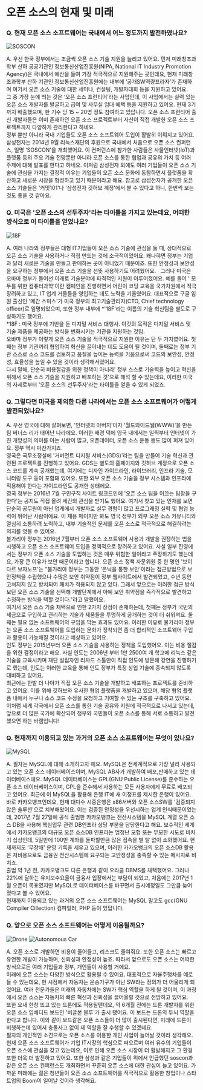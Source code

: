 # 오픈 소스의 현재 및 미래

### Q. 현재 오픈 소스 소프트웨어는 국내에서 어느 정도까지 발전하였나요?

![SOSCON](http://cfile30.uf.tistory.com/image/244FF2365626589B15A4F5)

 A. 우선 한국 정부에서는 조금씩 오픈 소스 기술 지원을 늘리고 있어요. 먼저 미래창조과학부 산하 공공기관인 정보통신산업진흥원(NIPA, National IT Industry Promotion Agency)은 국내에서 예산을 들여 가장 적극적으로 지원해주는 곳인데요, 현재 미래창조과학부 산하 기관인 정보통신산업진흥원에는 내부에 ‘공개SW역량프라자’가 존재하며 여기서 오픈 소스 기술에 대한 세미나, 컨설팅, 개발자대회 등을 지원하고 있어요.  
 그 중 가장 눈에 띄는 것은 ‘오픈 소스 프런티어’라는 사업인데, 이 사업에서는 실력 있는 오픈 소스 개발자를 발굴하고 급여 및 사무실 임대 혜택 등을 지원하고 있어요. 현재 3기까지 배출했으며, 한 기수 당 15 ~ 20명 정도 참여하고 있답니다. 오픈 소스 프런티어 출신 개발자들은 이미 존재하던 오픈 소스 프로젝트부터 자신이 직접 개발한 오픈 소스 프로젝트까지 다양하게 관리한다고 하네요.  
 정부 뿐만 아니라 국내 기업들도 오픈 소스 소프트웨어 도입이 활발히 이뤄지고 있어요. 삼성전자는 2014년 9월 리눅스재단의 후원으로 국내에서 처음으로 오픈 소스 컨퍼런스, 일명 'SOSCON'을 개최했어요. 이 컨퍼런스에 참가한 사람들은 사물인터넷(IoT)과 플랫폼 등의 주요 기술 전망뿐만 아니라 오픈 소스를 통한 협업과 공유의 가치 등 여러 주제에 대해 발표를 한다고 하네요. 이처럼 삼성전자 외에도 여러 기업들이 오픈 소스 기술에 관심을 가지는 결정적 이유는 기업들이 오픈 소스 문화에 동참하면서 플랫폼을 확산하고 새로운 시장을 형성하고 있기 때문이라고 해요. 참고로 삼성전자가 공개한 오픈 소스 기술들은 '커밋101'나 '삼성전자 깃허브 계정'에서 볼 수 있다고 하니, 한번씩 보는 것도 좋을 것 같아요.  

### Q. 미국은 '오픈 소스의 선두주자'라는 타이틀을 가지고 있는데요, 어떠한 방식으로 이 타이틀을 얻었나요?

![18F](https://18f.gsa.gov/assets/img/logos/18f-logo.svg)

 A. 여러 나라의 정부들은 대형 IT기업들이 오픈 소스 기술에 관심을 둘 때, 상대적으로 오픈 소스 기술을 사용하거나 직접 만드는 것에 소극적이었어요. 왜나햐면 정부는 기업과 달리 새로운 기술을 만들고 판매하는 곳이 아니었기 때문이죠. 또한 안정성과 보안성을 요구하는 정부에서 오픈 소스 기술을 선뜻 사용하기도 어려웠어요.  
 그러나 미국은 오바마 정부가 들어선 이래로 기술분야에 파격적인 지원이 이루어졌어요. 예를 들어 ' 모두를 위한 컴퓨터과학'이란 캠페인을 진행하면서 어린이 코딩 교육을 국가차원에서 적극 장려하고 있고, IT 업계 거물들을 영입하는 데도 노력을 기울였어요. 대표적으로 구글 임원 출신인 '메간 스미스'가 미국 정부의 최고기술관리자(CTO, Chief technology officer)로 임명되었으며, 또한 정부 내부에 *'18F'라는 이름의 기술 혁신팀을 별도로 구성하기도 했어요.  
 *18F : 미국 정부에 기반을 둔 디지털 서비스 대행사. 이것의 목적은 디지털 서비스 및 기술 제품을 제공하는 방식을 변화시키는 기관을 지원하는 것임.  
 오바마 정부가 이렇게 오픈 소스 기술을 적극적으로 지원한 이유는 단 두 가지였어요. 첫째는 정부 기관끼리 협업하여 혁신을 끌어내는 데도 도움이 될 것이며, 둘째로는 정부 기관 스스로 소스 코드를 검토하고 품질을 높이는 능력을 키움으로써 코드의 보안성, 안정성, 효율성을 높일 수 있을 것이라 생각해서였어요.  
 다시 말해, 단순히 비용절감을 위한 정책이 아니라' 정부 스스로 기술력을 높이고 혁신을 위해서 오픈 소스 기술을 지원하고 배포하는 것'으로 해석 할 수 있는데요, 이러한 미국의 자세로부터 '오픈 소스의 선두주자'라는 타이틀을 얻을 수 있게 되었죠.  

### Q. 그렇다면 미국을 제외한 다른 나라에서는 오픈 소스 소프트웨어가 어떻게 발전되었나요?

 A. 우선 영국에 대해 살펴보면, '인터넷의 아버지'이자 '월드와이드웹(WWW)'을 만든 팀 버너스 리가 태어난 나라에요. 이러한 배경 덕에 영국 내에서는 일찍부터 인터넷이 가진 개방성의 의미를 아는 사람이 많고, 오픈데이터, 오픈 소스 운동 등도 많이 퍼져 있어요. 정부 역시 마찬가지죠.  
 영국은 국무조정실에 '거버먼트 디지털 서비스(GDS)'라는 팀을 만들어 기술 혁신과 관련된 프로젝트를 진행하고 있어요. GDS는 별도의 홈페이지와 깃허브 계정으로 오픈 소스 코드를 계속 공개했는데, 여기에는 디자인 가이드라인, 라이브러리, 인프라 기술, 모니터링 도구 등이 포함돼 있어요. 또한 외부 오픈 소스 기술을 정부 시스템과 인프라에 적용해야 한다는 가이드라인도 공개한 상태에요.  
 영국 정부는 2016년 7월 구인구직 사이트 링크드인에 '오픈 소스 팀을 이끄는 팀장을 구한다'는 공지도 직접 올려 세간의 관심을 받기도 했어요. 여기서 찾고 있는 인재를 보면 단순히 공무원이 아닌 업계에서 개발자로 실무 경험이 많고 프로그래밍 실력 및 협업 능력이 뛰어난 사람이에요. 이 채용 페이지만 봐도 영국 정부가 외부 오픈 소스 커뮤니티와 열심히 소통하려 노력하고, 내부 기술적인 문제를 오픈 소스로 적극적으로 해결하려는 의지를 엿볼 수 있어요.  
 불가리아 정부는 2016년 7월부터 오픈 소스 소프트웨어 사용과 개발을 권장하는 법을 시행하고 오픈 소스 소프트웨어 도입을 정책적으로 장려하고 있어요. 사실 일부 진영에서는 정부가 오픈 소스 기술을 도입하는 것은 매우 위험한 일이라고 주장하기도 했는데요, 가장 큰 이유가 보안 때문이라고 합니다. 오픈 소스 정책 자문위원 중 한 명인 '보이다르 보자노프'는 "불가리아 정부는 그동안 '은닉을 통한 보안'이라는 접근방법으로 보안정책을 수립했으나 수많은 보안 취약점이 정부 웹사이트에서 발견되었고, 수년 동안 고쳐지지 않고 방치되어 패치가 적용되지 않고 있다. 그래서 앞으로는 이러한 접근 방식보단 오픈 소스 기술을 선택해 개발단계에서 아예 보안 취약점을 즉각적으로 발견하고 수정하는 방식을 택할 것이다."라고 말했어요.  
 여기서 오픈 소스 기술 채택으로 인한 2가지 장점이 존재하는데, 첫째는 정부가 국민의 세금으로 구입하고 관리하는 기술과 제품들을 투명하게 공개하는 것이 더 쉬워져요. 둘째는 필요 없는 소프트웨어의 구입을 막는 효과도 있어요. 이러한 이유로 불가리아 정부는 오픈 소스 소프트웨어를 도입하는 문화가 정착되면 좀 더 합리적인 소프트웨어 구입과 활용이 가능해질 것이라고 예상하고 있어요.  
 인도 정부는 2015년부터 오픈 소스 기술을 사용하는 정책을 도입했어요. 이는 비용 절감을 위한 결정이라고 해요. 사실 인도는 2006년 부터 1만 2500여 개 학교에 리눅스 같은 기술을 교육시키며 재단 설립자인 리차드 스톨만이 직접 인도에 방문해 강연을 진행하기로 했는데, 인도는 이러한 교육을 통해 인도 정부가 특정 상업 기술에 종속되지 않도록 대비하고 있어요.  
 최근에는 한발 더 나아가 직접 오픈 소스 기술을 개발하고 배포하는 프로젝트를 준비하고 있어요. 이를 위해 깃허브와 유사한 협업 플랫폼을 개발하고 있으며, 해당 협업 플랫폼 내에서 누구나 소스 코드 수정을 요청하고 기여할 수 있는 구조를 구축하고 있어요.  
 이처럼 세계 각국에서 오픈 소스를 통한 기술 공유와 지원에 적극적으로 나서고 있는데, 앞으로 더 많은 국가에 확산되어 정부와 국민들이 오픈 소스를 통해 서로 소통하고 발전했으면 하는 바램입니다!  

### Q. 현재까지 이용되고 있는 과거의 오픈 소스 소프트웨어는 무엇이 있나요?

![MySQL](https://upload.wikimedia.org/wikipedia/en/thumb/6/62/MySQL.svg/489px-MySQL.svg.png)

 A. 필자는 MySQL에 대해 소개하고자 해요. MySQL은 전세계적으로 가장 널리 사용되고 있는 오픈 소스 데이터베이스이며, MySQL AB사가 개발하여 배포,판매하고 있는 데이터베이스에요. MySQL 데이터베이스는 GPL(GNU Public License)를 준수하는 오픈 소스 데이터베이스이며, GPL을 준수해서 사용하는 모든 사용자에게 무료로 배포되고 있어요. 최근에 이 MySQL을 활용해 은행 IT에 새 이정표를 제시한 은행이 있어요.  
 바로 카카오뱅크인데요, 현재 대다수 시중은행은 x86서버와 오픈 소스SW를 '검증되지 않은 솔루션'으로 치부해왔어요. 이는 검증된 안정성을 우선시하는 업계 인식때문이었는데, 2017년 7월 27일에 공식 출범한 카카오뱅크는 전산시스템을 MySQL 계열 오픈 소스 DB을 사용해 핵심업무 관련 DB인프라 상당 부분을 담당한다고 해요. 보수적인 세계에서 카카오뱅크의 대규모 오픈 소스DB 인프라는 엄청난 모험 또는 무모한 시도로 비치기 십상인데, 5일만에 100만 계좌를 돌파할만큼 많은 접속을 별 탈 없이 소화했어요. 현재까지도 '무장애' 운영 기록을 세우고 있으며, 이러한 카카오뱅크의 오픈 소스DB 활용은 저비용으로도 금융권 전산시스템에 요구되는 고안정성을 충족할 수 있는 메시지로 비치죠.  
 출범 약 1년 전, 카카오뱅크도 다른 은행과 같이 오라클 DBMS를 채택했어요. 그러나 22%에 달하는 유지보수요율이 금융사 입장에서는 부담이 되었고, 처음에는 2017년 1월 오픈이 목표였지만 MySQL로 데이터베이스를 바꾸면서 출시예정일도 그만큼 늦어졌다고 볼 수 있어요.  
 현재까지 이용되고 있는 과거의 오픈 소스 소프트웨어는 MySQL 말고도 gcc(GNU Compiler Cillection) 컴파일러, PHP 등이 있답니다.  

### Q. 앞으로 오픈 소스 소프트웨어는 어떻게 이용될까요?

![Drone](http://cfile30.uf.tistory.com/image/231B734554FCE4F81E80D2)
![Autonomous Car](http://image.zdnet.co.kr/2016/02/10/_bylSrLmc1uyqzwbyzFF.jpg)

 A. 오픈 소스로 개발하면 비용이 줄어들고, 리스크도 줄여줘요. 또한 오픈 소스는 빠르고 유연한 개발이 가능하며, 신뢰성과 안정성이 높죠. 따라서 앞으로도 오픈 소스는 어떠한 방식으로든 여러 기업들과 정부, 개인들이 사용할 거에요.  
 미래에 오픈 소스는 다양한 방식으로 활용될 수 있어요. 대표적으로 자율주행차를 예로 들 수 있는데요, 현 시점에서 자동차는 운송기구가 아닌 SW라는 정의가 더 어울리게 되었어요. 여러 전문가들은 미래의 자동차에는 SW가 핵심 역할을 하게 될 것이며, 이 과정에서 오픈 소스는 자동차의 빠른 혁신과 신뢰성을 끌어올릴 것으로 전망하고 있어요.  
 또한 요새 한창 뜨고 있는 드론에도 적용될텐데요, 약 6개월 전에는 드론 개발자를 위한 오픈 소스 임베디드 보드인 '비글본 블루'가 출시 됐어요. 이 보드는 드론의 두뇌 역할을 한다고 합니다. 이와 같이 보드같은 오픈 소스들이 더 많이 출시된다면, 미래에 드론이 비행하는데 있어서 충돌사고 없이 제 역할을 잘 수행할 수 있겠네요.  
 필자의 개인적인 소견으로는 오픈 소스를 이용한 개인 사업이 늘어날 것이라 생각해요. 현재 오픈 소스 소프트웨어가 기업 IT시장의 핵심으로 떠오르며 여러 유수의 기업들이 오픈 소스에 관심을 갖고 있는데요, 이로 인해 오픈 소스 시장이 더 활발해지고 그 환경 또한 더욱 더 발전하고 있어요. 또한 삼성과 같은 기업들이 위에서 언급했던 soscon과 같은 오픈 소스 컨퍼런스도 개최하면서 꾸준히 오픈 소스에 대한 관심이 늘고 있어요. 가까운 미래에는 젊은 청년들이 오픈 소스 소프트웨어를 적극적으로 활용한 창업이나 스타트업의 Boom이 일어날 것이라 생각해요.  
 
